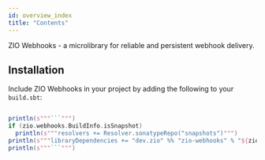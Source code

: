 ```yaml
---
id: overview_index
title: "Contents"
---
```


ZIO Webhooks - a microlibrary for reliable and persistent webhook delivery.
 
## Installation

Include ZIO Webhooks in your project by adding the following to your `build.sbt`:

```scala mdoc:passthrough

println(s"""```""")
if (zio.webhooks.BuildInfo.isSnapshot)
  println(s"""resolvers += Resolver.sonatypeRepo("snapshots")""")
println(s"""libraryDependencies += "dev.zio" %% "zio-webhooks" % "${zio.webhooks.BuildInfo.version}"""")
println(s"""```""")

```

